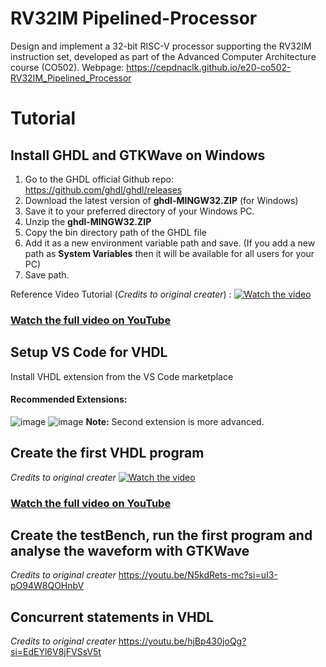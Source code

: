 # RV32IM Pipelined-Processor
Design and implement a 32-bit RISC-V processor supporting the RV32IM instruction set, developed as part of the Advanced Computer Architecture course (CO502). Webpage: https://cepdnaclk.github.io/e20-co502-RV32IM_Pipelined_Processor

# Tutorial

## Install GHDL and GTKWave on Windows
1. Go to the GHDL official Github repo: https://github.com/ghdl/ghdl/releases
2. Download the latest version of **ghdl-MINGW32.ZIP** (for Windows)
3. Save it to your preferred directory of your Windows PC.
4. Unzip the **ghdl-MINGW32.ZIP**
5. Copy the bin directory path of the GHDL file
6. Add it as a new environment variable path and save. (If you add a new path as **System Variables** then it will be available for all users for your PC)
7. Save path.

Reference Video Tutorial (*Credits to original creater*) :
[![Watch the video](https://img.youtube.com/vi/0JJku1vTu78/maxresdefault.jpg)](https://youtu.be/0JJku1vTu78)
### [Watch the full video on YouTube](https://youtu.be/0JJku1vTu78)


## Setup VS Code for VHDL
Install VHDL extension from the VS Code marketplace 
#### Recommended Extensions: 
![image](https://github.com/user-attachments/assets/f0c666ed-292b-4f0f-9406-d04bd1d81eb2)
![image](https://github.com/user-attachments/assets/b01c1c1c-f8d2-4884-b93e-b0623caf82e4) 
**Note:** Second extension is more advanced. 


## Create the first VHDL program
*Credits to original creater*
[![Watch the video](https://img.youtube.com/vi/3klKQeY9pII/maxresdefault.jpg)](https://youtu.be/3klKQeY9pII)
### [Watch the full video on YouTube](https://youtu.be/3klKQeY9pII)


## Create the testBench, run the first program and analyse the waveform with GTKWave
*Credits to original creater*
https://youtu.be/N5kdRets-mc?si=uI3-pO94W8QOHnbV


## Concurrent statements in VHDL
*Credits to original creater*
https://youtu.be/hjBp430joQg?si=EdEYl6V8jFVSsV5t
